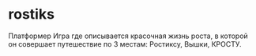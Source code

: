# rostiks
Платформер
Игра где описывается красочная жизнь роста, в которой он совершает путешествие по 3 местам: Ростиксу, Вышки, КРОСТУ.
